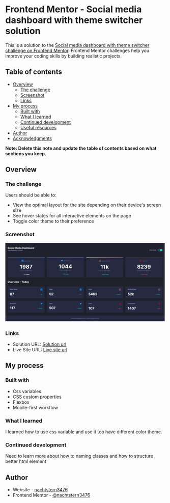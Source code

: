 # Frontend Mentor - Social media dashboard with theme switcher solution

This is a solution to the [Social media dashboard with theme switcher challenge on Frontend Mentor](https://www.frontendmentor.io/challenges/social-media-dashboard-with-theme-switcher-6oY8ozp_H). Frontend Mentor challenges help you improve your coding skills by building realistic projects.

## Table of contents

- [Overview](#overview)
  - [The challenge](#the-challenge)
  - [Screenshot](#screenshot)
  - [Links](#links)
- [My process](#my-process)
  - [Built with](#built-with)
  - [What I learned](#what-i-learned)
  - [Continued development](#continued-development)
  - [Useful resources](#useful-resources)
- [Author](#author)
- [Acknowledgments](#acknowledgments)

**Note: Delete this note and update the table of contents based on what sections you keep.**

## Overview

### The challenge

Users should be able to:

- View the optimal layout for the site depending on their device's screen size
- See hover states for all interactive elements on the page
- Toggle color theme to their preference

### Screenshot

![](./images/screenshot.png)

### Links

- Solution URL: [Solution url](https://github.com/nachtstern3476/frontendmaster/tree/master/social-media-dashboard-with-theme-switcher-master)
- Live Site URL: [Live site url](https://nachtstern3476.github.io/frontendmaster/social-media-dashboard-with-theme-switcher-master)

## My process

### Built with

- Css variables
- CSS custom properties
- Flexbox
- Mobile-first workflow

### What I learned

I learned how to use css variable and use it too have different color theme.

### Continued development

Need to learn more about how to naming classes and how to structure better html element

## Author

- Website - [nachtstern3476](https://nachtstern3476.github.io)
- Frontend Mentor - [@nachtstern3476](https://www.frontendmentor.io/profile/nachtstern3476)
